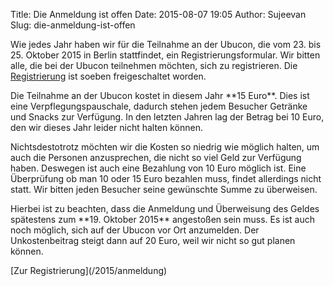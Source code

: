 Title: Die Anmeldung ist offen
Date: 2015-08-07 19:05
Author: Sujeevan
Slug: die-anmeldung-ist-offen

Wie jedes Jahr haben wir für die Teilnahme an der Ubucon, die vom 23.
bis 25. Oktober 2015 in Berlin stattfindet, ein Registrierungsformular.
Wir bitten alle, die bei der Ubucon teilnehmen möchten, sich zu
registrieren. Die [Registrierung](/2015/anmeldung) ist soeben
freigeschaltet worden.

</p>
Die Teilnahme an der Ubucon kostet in diesem Jahr **15 Euro**. Dies ist
eine Verpflegungspauschale, dadurch stehen jedem Besucher Getränke und
Snacks zur Verfügung. In den letzten Jahren lag der Betrag bei 10 Euro,
den wir dieses Jahr leider nicht halten können.

</p>
Nichtsdestotrotz möchten wir die Kosten so niedrig wie möglich halten,
um auch die Personen anzusprechen, die nicht so viel Geld zur Verfügung
haben. Deswegen ist auch eine Bezahlung von 10 Euro möglich ist. Eine
Überprüfung ob man 10 oder 15 Euro bezahlen muss, findet allerdings
nicht statt. Wir bitten jeden Besucher seine gewünschte Summe zu
überweisen.

</p>
Hierbei ist zu beachten, dass die Anmeldung und Überweisung des Geldes
spätestens zum **19. Oktober 2015** angestoßen sein muss. Es ist auch
noch möglich, sich auf der Ubucon vor Ort anzumelden. Der
Unkostenbeitrag steigt dann auf 20 Euro, weil wir nicht so gut planen
können.

</p>
[Zur Registrierung](/2015/anmeldung)

</p>

